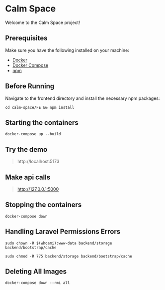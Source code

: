 # Calm Space

Welcome to the Calm Space project!

## Prerequisites

Make sure you have the following installed on your machine:

- [Docker](https://www.docker.com/get-started)
- [Docker Compose](https://docs.docker.com/compose/install/)
- [npm](https://www.npmjs.com/get-npm)

## Before Running

Navigate to the frontend directory and install the necessary npm packages:

```
cd calm-space/FE && npm install
```

## Starting the containers
```
docker-compose up --build
```
## Try the demo
>http://localhost:5173

## Make api calls
>http://127.0.0.1:5000

## Stopping the containers
```
docker-compose down
```

## Handling Laravel Permissions Errors
```
sudo chown -R $(whoami):www-data backend/storage backend/bootstrap/cache
```
```
sudo chmod -R 775 backend/storage backend/bootstrap/cache
```

## Deleting All Images
```
docker-compose down --rmi all
```

